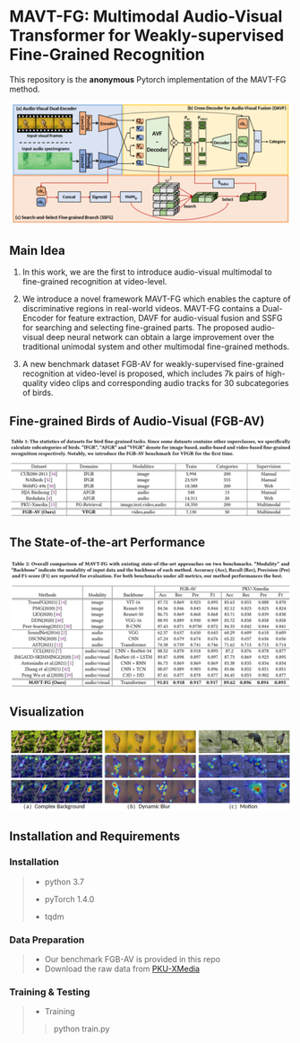 # MAVT-FG: Multimodal Audio-Visual Transformer for Weakly-supervised Fine-Grained Recognition

This repository is the **anonymous** Pytorch implementation of the MAVT-FG method.

![svg](Code_MAVT-FG/imgs/overview.png)

## Main Idea

1. In this work, we are the first to introduce audio-visual multimodal to fine-grained recognition at video-level.
2. We introduce a novel framework MAVT-FG which enables the capture of discriminative regions in real-world videos. MAVT-FG contains a Dual-Encoder for feature extraction, DAVF for audio-visual fusion and SSFG for searching and selecting fine-grained parts. The proposed audio-visual deep neural network can obtain a large improvement over the traditional unimodal system and other multimodal fine-grained methods. 

3. A new benchmark dataset FGB-AV for weakly-supervised fine-grained recognition at video-level is proposed, which includes 7k pairs of high-quality video clips and corresponding audio tracks for 30 subcategories of birds.



## Fine-grained Birds of Audio-Visual (FGB-AV)

![png](Code_MAVT-FG/imgs/FGB-AV_dataset.png)

## The State-of-the-art Performance

![png](Code_MAVT-FG/imgs/Result.png)



## Visualization

![svg](Code_MAVT-FG/imgs/Visualization.png)



## Installation and Requirements

### Installation

> * python 3.7
>
> * pyTorch 1.4.0
>
> * tqdm

### Data Preparation

> * Our benchmark FGB-AV is provided in this repo
> * Download the raw data from [PKU-XMedia](http://59.108.48.34/tiki/FGCrossNet)

### Training & Testing

> * Training
> > python train.py 
